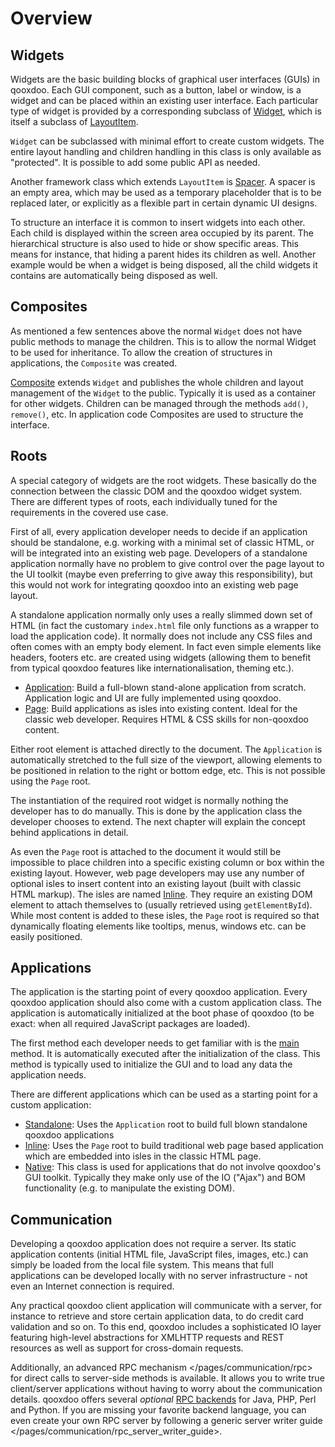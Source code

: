 Overview
========

Widgets
-------

Widgets are the basic building blocks of graphical user interfaces (GUIs) in qooxdoo. Each GUI component, such as a button, label or window, is a widget and can be placed within an existing user interface. Each particular type of widget is provided by a corresponding subclass of [Widget](http://demo.qooxdoo.org/%{version}/apiviewer/#qx.ui.core.Widget), which is itself a subclass of [LayoutItem](http://demo.qooxdoo.org/%{version}/apiviewer/#qx.ui.core.LayoutItem).

`Widget` can be subclassed with minimal effort to create custom widgets. The entire layout handling and children handling in this class is only available as "protected". It is possible to add some public API as needed.

Another framework class which extends `LayoutItem` is [Spacer](http://demo.qooxdoo.org/%{version}/apiviewer/#qx.ui.core.Spacer). A spacer is an empty area, which may be used as a temporary placeholder that is to be replaced later, or explicitly as a flexible part in certain dynamic UI designs.

To structure an interface it is common to insert widgets into each other. Each child is displayed within the screen area occupied by its parent. The hierarchical structure is also used to hide or show specific areas. This means for instance, that hiding a parent hides its children as well. Another example would be when a widget is being disposed, all the child widgets it contains are automatically being disposed as well.

Composites
----------

As mentioned a few sentences above the normal `Widget` does not have public methods to manage the children. This is to allow the normal Widget to be used for inheritance. To allow the creation of structures in applications, the `Composite` was created.

[Composite](http://demo.qooxdoo.org/%{version}/apiviewer/#qx.ui.container.Composite) extends `Widget` and publishes the whole children and layout management of the `Widget` to the public. Typically it is used as a container for other widgets. Children can be managed through the methods `add()`, `remove()`, etc. In application code Composites are used to structure the interface.

Roots
-----

A special category of widgets are the root widgets. These basically do the connection between the classic DOM and the qooxdoo widget system. There are different types of roots, each individually tuned for the requirements in the covered use case.

First of all, every application developer needs to decide if an application should be standalone, e.g. working with a minimal set of classic HTML, or will be integrated into an existing web page. Developers of a standalone application normally have no problem to give control over the page layout to the UI toolkit (maybe even preferring to give away this responsibility), but this would not work for integrating qooxdoo into an existing web page layout.

A standalone application normally only uses a really slimmed down set of HTML (in fact the customary `index.html` file only functions as a wrapper to load the application code). It normally does not include any CSS files and often comes with an empty body element. In fact even simple elements like headers, footers etc. are created using widgets (allowing them to benefit from typical qooxdoo features like internationalisation, theming etc.).

-   [Application](http://demo.qooxdoo.org/%{version}/apiviewer/#qx.ui.root.Application): Build a full-blown stand-alone application from scratch. Application logic and UI are fully implemented using qooxdoo.
-   [Page](http://demo.qooxdoo.org/%{version}/apiviewer/#qx.ui.root.Page): Build applications as isles into existing content. Ideal for the classic web developer. Requires HTML & CSS skills for non-qooxdoo content.

Either root element is attached directly to the document. The `Application` is automatically stretched to the full size of the viewport, allowing elements to be positioned in relation to the right or bottom edge, etc. This is not possible using the `Page` root.

The instantiation of the required root widget is normally nothing the developer has to do manually. This is done by the application class the developer chooses to extend. The next chapter will explain the concept behind applications in detail.

As even the `Page` root is attached to the document it would still be impossible to place children into a specific existing column or box within the existing layout. However, web page developers may use any number of optional isles to insert content into an existing layout (built with classic HTML markup). The isles are named [Inline](http://demo.qooxdoo.org/%{version}/apiviewer/#qx.ui.root.Inline). They require an existing DOM element to attach themselves to (usually retrieved using `getElementById`). While most content is added to these isles, the `Page` root is required so that dynamically floating elements like tooltips, menus, windows etc. can be easily positioned.

Applications
------------

The application is the starting point of every qooxdoo application. Every qooxdoo application should also come with a custom application class. The application is automatically initialized at the boot phase of qooxdoo (to be exact: when all required JavaScript packages are loaded).

The first method each developer needs to get familiar with is the [main](http://demo.qooxdoo.org/%{version}/apiviewer/#qx.application.IApplication~main) method. It is automatically executed after the initialization of the class. This method is typically used to initialize the GUI and to load any data the application needs.

There are different applications which can be used as a starting point for a custom application:

-   [Standalone](http://demo.qooxdoo.org/%{version}/apiviewer/#qx.application.Standalone): Uses the `Application` root to build full blown standalone qooxdoo applications
-   [Inline](http://demo.qooxdoo.org/%{version}/apiviewer/#qx.application.Inline): Uses the `Page` root to build traditional web page based application which are embedded into isles in the classic HTML page.
-   [Native](http://demo.qooxdoo.org/%{version}/apiviewer/#qx.application.Native): This class is used for applications that do not involve qooxdoo's GUI toolkit. Typically they make only use of the IO ("Ajax") and BOM functionality (e.g. to manipulate the existing DOM).

Communication
-------------

Developing a qooxdoo application does not require a server. Its static application contents (initial HTML file, JavaScript files, images, etc.) can simply be loaded from the local file system. This means that full applications can be developed locally with no server infrastructure - not even an Internet connection is required.

Any practical qooxdoo client application will communicate with a server, for instance to retrieve and store certain application data, to do credit card validation and so on. To this end, qooxdoo includes a sophisticated IO layer featuring high-level abstractions for XMLHTTP requests and REST resources as well as support for cross-domain requests.

Additionally, an advanced RPC mechanism \</pages/communication/rpc\> for direct calls to server-side methods is available. It allows you to write true client/server applications without having to worry about the communication details. qooxdoo offers several *optional* [RPC backends](http://qooxdoo.org/contrib/project#backend) for Java, PHP, Perl and Python. If you are missing your favorite backend language, you can even create your own RPC server by following a generic server writer guide \</pages/communication/rpc\_server\_writer\_guide\>.
